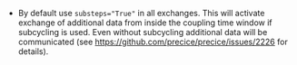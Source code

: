 - By default use `substeps="True"` in all exchanges. This will activate exchange of additional data from inside the coupling time window if subcycling is used. Even without subcycling additional data will be communicated (see https://github.com/precice/precice/issues/2226 for details).
